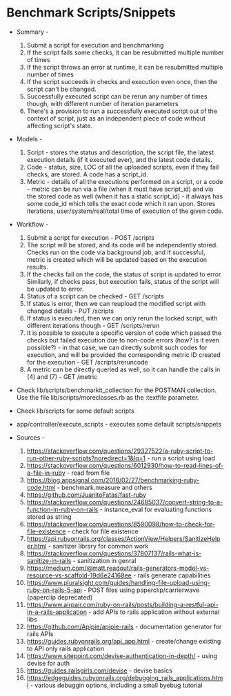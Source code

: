 # Benchmark Scripts/Snippets
  * Summary - 
    1. Submit a script for execution and benchmarking
    2. If the script fails some checks, it can be resubmitted multiple number of times
    3. If the script throws an error at runtime, it can be resubmitted multiple number of times
    4. If the script succeeds in checks and execution even once, then the script can't be changed.
    5. Successfully executed script can be rerun any number of times though, with different number of iteration parameters
    6. There's a provision to run a successfully executed script out of the context of script, just as an independent piece of code without affecting script's state.

  * Models - 
    1. Script - stores the status and description, the script file, the latest execution details (if it executed ever), and the latest code details.
    2. Code - status, size, LOC of all the uploaded scripts, even if they fail checks, are stored. A code has a script\_id.
    3. Metric - details of all the executions performed on a script, or a code - metric can be run via a file (when it must have script\_id) and via the stored code as well (when it has a static script\_id) - it always has some code\_id which tells the exact code which it ran upon. Stores iterations, user/system/real/total time of execution of the given code.

  * Workflow - 
    1. Submit a script for execution - POST /scripts
    2. The script will be stored, and its code will be independently stored. Checks run on the code via background job, and if successful, metric is created which will be updated based on the execution results.
    3. If the checks fail on the code, the status of script is updated to error. Similarly, if checks pass, but execution fails, status of the script will be updated to error.
    4. Status of a script can be checked - GET /scripts
    5. If status is error, then we can reupload the modified script with changed details - PUT /scripts
    6. If status is executed, then we can only rerun the locked script, with different iterations though - GET /scripts/rerun
    7. It is possible to execute a specific version of code which passed the checks but failed execution due to non-code errors (how? is it even possible?) - in that case, we can directly submit such codes for execution, and will be provided the corresponding metric ID created for the execution - GET /scripts/reruncode
    8. A metric can be directly queried as well, so it can handle the calls in (4) and (7) - GET /metric

  * Check lib/scripts/benchmarkit\_collection for the POSTMAN collection. Use the file lib/scripts/moreclasses.rb as the :textfile parameter.
  * Check lib/scripts for some default scripts
  * app/controller/execute\_scripts - executes some default scripts/snippets

  * Sources - 
    1. https://stackoverflow.com/questions/29327522/a-ruby-script-to-run-other-ruby-scripts?noredirect=1&lq=1 - run a script using load
    2. https://stackoverflow.com/questions/6012930/how-to-read-lines-of-a-file-in-ruby - read from file
    3. https://blog.appsignal.com/2018/02/27/benchmarking-ruby-code.html - benchmark.measure and others
    4. https://github.com/JuanitoFatas/fast-ruby
    5. https://stackoverflow.com/questions/24685037/convert-string-to-a-function-in-ruby-on-rails - instance\_eval for evaluating functions stored as string
    6. https://stackoverflow.com/questions/8590098/how-to-check-for-file-existence - check for file existence
    7. https://api.rubyonrails.org/classes/ActionView/Helpers/SanitizeHelper.html - sanitizer library for common work
    8. https://stackoverflow.com/questions/37807137/rails-what-is-sanitize-in-rails - sanitization in genral
    9. https://medium.com/@matt.readout/rails-generators-model-vs-resource-vs-scaffold-19d6e24168ee - rails generate capabilities
    10. https://www.pluralsight.com/guides/handling-file-upload-using-ruby-on-rails-5-api - POST files using paperclip/carrierwave (paperclip deprecated)
    11. https://www.airpair.com/ruby-on-rails/posts/building-a-restful-api-in-a-rails-application - add APIs to rails application without external libs
    12. https://github.com/Apipie/apipie-rails - documentation generator for rails APIs
    13. https://guides.rubyonrails.org/api_app.html - create/change existing to API only rails application
    14. https://www.sitepoint.com/devise-authentication-in-depth/ - using devise for auth
    15. https://guides.railsgirls.com/devise - devise basics
    16. https://edgeguides.rubyonrails.org/debugging_rails_applications.html - various debuggin options, including a small byebug tutorial
